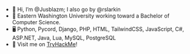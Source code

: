 - 👋 Hi, I’m @Jusblazm; I also go by @rslarkin
- 🌱 Eastern Washington University working toward a Bachelor of Computer Science.
- 🖥️ Python, Pycord, Django, PHP, HTML, TailwindCSS, JavaScript, C#, ASP.NET, Java, Lua, MySQL, PostgreSQL
- 🤖 Visit me on [TryHackMe](https://tryhackme.com/p/rlarkin3)!

<!---
Jusblazm/Jusblazm is a ✨ special ✨ repository because its `README.md` (this file) appears on your GitHub profile.
You can click the Preview link to take a look at your changes.
--->
